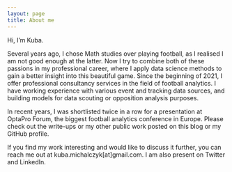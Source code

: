 ```yaml
---
layout: page
title: About me
---
```


Hi, I’m Kuba. 

Several years ago, I chose Math studies over playing football, as I realised I am not good enough at the latter. Now I try to combine both of these passions in my professional career, where I apply data science methods to gain a better insight into this beautiful game. Since the beginning of 2021, I offer professional consultancy services in the field of football analytics. I have working experience with various event and tracking data sources, and building models for data scouting or opposition analysis purposes.

In recent years, I was shortlisted twice in a row for a presentation at OptaPro Forum, the biggest football analytics conference in Europe. Please check out the write-ups or my other public work posted on this blog or my GitHub profile.

If you find my work interesting and would like to discuss it further, you can reach me out at kuba.michalczyk[at]gmail.com. I am also present on Twitter and LinkedIn.
